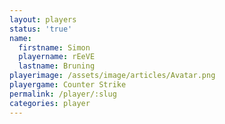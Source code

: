 ```yaml
---
layout: players
status: 'true'
name:
  firstname: Simon
  playername: rEeVE
  lastname: Bruning
playerimage: /assets/image/articles/Avatar.png
playergame: Counter Strike
permalink: /player/:slug
categories: player
---
```


